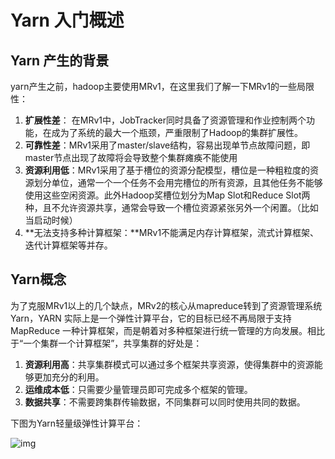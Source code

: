# Yarn 入门概述



## Yarn 产生的背景

​       yarn产生之前，hadoop主要使用MRv1，在这里我们了解一下MRv1的一些局限性：

1. **扩展性差**： 在MRv1中，JobTracker同时具备了资源管理和作业控制两个功能，在成为了系统的最大一个瓶颈，严重限制了Hadoop的集群扩展性。
2. **可靠性差**：MRv1采用了master/slave结构，容易出现单节点故障问题，即master节点出现了故障将会导致整个集群瘫痪不能使用
3. **资源利用低**：MRv1采用了基于槽位的资源分配模型，槽位是一种粗粒度的资源划分单位，通常一个一个任务不会用完槽位的所有资源，且其他任务不能够使用这些空闲资源。此外Hadoop奖槽位划分为Map Slot和Reduce Slot两种，且不允许资源共享，通常会导致一个槽位资源紧张另外一个闲置。（比如当启动时候）
4. **无法支持多种计算框架：**MRv1不能满足内存计算框架，流式计算框架、迭代计算框架等并存。



## Yarn概念

​        为了克服MRv1以上的几个缺点，MRv2的核心从mapreduce转到了资源管理系统Yarn，YARN 实际上是一个弹性计算平台，它的目标已经不再局限于支持 MapReduce 一种计算框架，而是朝着对多种框架进行统一管理的方向发展。相比于“一个集群一个计算框架”，共享集群的好处是：

1. **资源利用高**：共享集群模式可以通过多个框架共享资源，使得集群中的资源能够更加充分的利用。
2. **运维成本低**：只需要少量管理员即可完成多个框架的管理。
3. **数据共享**：不需要跨集群传输数据，不同集群可以同时使用共同的数据。

下图为Yarn轻量级弹性计算平台：

![img](https://upload-images.jianshu.io/upload_images/11345047-d9408d709e278670.png?imageMogr2/auto-orient/strip|imageView2/2/w/1200/format/webp)

